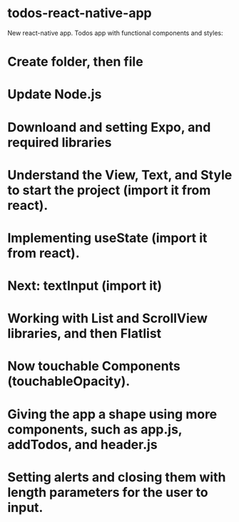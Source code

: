# todos-react-native-app
New react-native app. Todos app with functional components and styles:

# Create folder, then file

# Update Node.js

# Downloand and setting Expo, and required libraries

# Understand the View, Text, and Style to start the project (import it from react).

# Implementing useState (import it from react).

# Next: textInput (import it)

# Working with List and ScrollView libraries, and then Flatlist

#  Now touchable Components (touchableOpacity).

# Giving the app a shape using more components, such as app.js, addTodos, and header.js

# Setting alerts and closing them with length parameters for the user to input.
